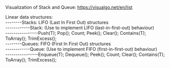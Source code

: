 Visualization of Stack and Queue: https://visualgo.net/en/list

Linear data structures:<br/>
--------Stacks: LIFO (Last In First Out) structures<br/>
------------Stack<T>: (Use to implement LIFO (last-in-first-out) behaviour)<br/>
----------------Push(T); Pop(); Count; Peek(); Clear(); Contains(T); ToArray(); TrimExcess();<br/>
--------Queues: FIFO (First In First Out) structures<br/>
------------Queue<T>: (Use to implement FIFO (first-in-first-out) behaviour)<br/>
----------------Enqueue(T); Dequeue(); Peek(); Count; Clear(); Contains(T); ToArray(); TrimExcess();<br/>

